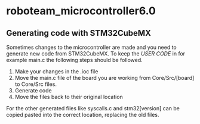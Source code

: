 # roboteam_microcontroller6.0

## Generating code with STM32CubeMX
Sometimes changes to the microcontroller are made and you need to generate new code from STM32CubeMX. To keep the *USER CODE* in for example main.c the following steps should be followed.

1. Make your changes in the .ioc file
2. Move the main.c file of the board you are working from Core/Src/[board] to Core/Src files.
3. Generate code
4. Move the files back to their original location

For the other generated files like syscalls.c and stm32[version] can be copied pasted into the correct location, replacing the old files.